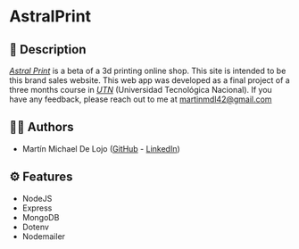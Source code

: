 # AstralPrint

## 📃 Description

[*Astral Print*](https://astralprint.herokuapp.com/) is a beta of a 3d printing online shop. This site is intended to be this brand sales website.
This web app was developed as a final project of a three months course in [*UTN*](https://drive.google.com/file/d/10TnBJhPiLM__o8PRDoR2A4iDi1zJxolu/view?usp=sharing) (Universidad Tecnológica Nacional).
If you have any feedback, please reach out to me at martinmdl42@gmail.com

## 👨‍💻 Authors

- Martín Michael De Lojo ([GitHub](https://www.github.com/martinmdl) - [LinkedIn](https://www.linkedin.com/in/martinmdl/))

## ⚙ Features

- NodeJS
- Express
- MongoDB
- Dotenv
- Nodemailer
